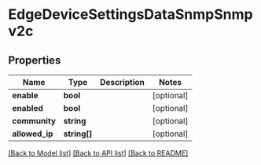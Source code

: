# EdgeDeviceSettingsDataSnmpSnmpv2c

## Properties
Name | Type | Description | Notes
------------ | ------------- | ------------- | -------------
**enable** | **bool** |  | [optional] 
**enabled** | **bool** |  | [optional] 
**community** | **string** |  | [optional] 
**allowed_ip** | **string[]** |  | [optional] 

[[Back to Model list]](../README.md#documentation-for-models) [[Back to API list]](../README.md#documentation-for-api-endpoints) [[Back to README]](../README.md)


